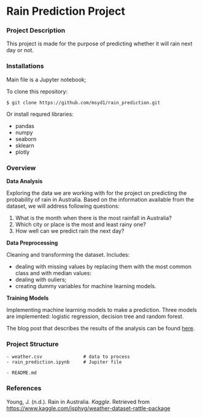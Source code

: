 # Rain Prediction Project 
### Project Description
This project is made for the purpose of  predicting whether it will rain next day or not.


### Installations
Main file is a Jupyter notebook;

To clone this repository:
```
$ git clone https://github.com/msyd1/rain_prediction.git
```
Or install requred libraries:

- pandas
- numpy
- seaborn
- sklearn
- plotly


### Overview

**Data Analysis**

Exploring the data we are working with for the project on predicting the probability of rain in Australia.
Based on the information available from the dataset, we will address following questions:
1. What is the month when there is the most rainfall in Australia? 
2. Which city or place  is the most and least rainy one?
3. How well can we predict rain the next day?


**Data Preprocessing**

Cleaning and transforming the dataset.
Includes:
- dealing with missing values by replacing them with the most common class and with median values:
- dealing with ouliers;
- creating dummy variables for machine learning models.

**Training Models**

Implementing machine learning models to make a prediction. 
Three models are implemented: logistic regression, decision tree and random forest. 

The blog post that describes the results of the analysis can be found [here](https://marynas.medium.com/in-search-for-a-heavy-rain-using-machine-learning-for-a-weather-prediction-8c4eda5ad051).

### Project Structure
```
- weather.csv               # data to process
- rain_prediction.ipynb     # Jupiter file

- README.md
```

### References

Young, J. (n.d.). Rain in Australia. *Kaggle*. Retrieved from https://www.kaggle.com/jsphyg/weather-dataset-rattle-package
